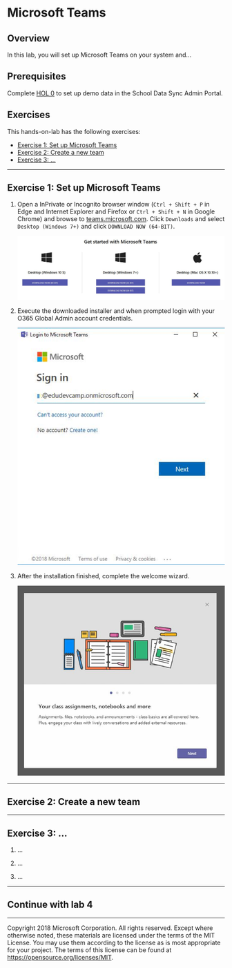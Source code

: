 # Microsoft Teams

## Overview
In this lab, you will set up Microsoft Teams on your system and...

## Prerequisites

Complete [HOL 0](./../HOL0) to set up demo data in the School Data Sync Admin Portal.

## Exercises
This hands-on-lab has the following exercises:
* [Exercise 1: Set up Microsoft Teams](#ex1)
* [Exercise 2: Create a new team](#ex2)
* [Exercise 3: ...](#ex3)
---

## Exercise 1: Set up Microsoft Teams<a name="ex1"></a>

1. Open a InPrivate or Incognito browser window (`Ctrl + Shift + P` in Edge and Internet Explorer and Firefox or `Ctrl + Shift + N` in Google Chrome)
 and browse to [teams.microsoft.com](https://teams.microsoft.com/). Click `Downloads` and select `Desktop (Windows 7+)` and click `DOWNLOAD NOW (64-BIT)`.

    ![image](./media/2018-06-28-13-33-00.jpg)

1. Execute the downloaded installer and when prompted login with your O365 Global Admin account credentials.

    ![image](./media/2018-06-28-13-34-00.jpg)

1. After the installation finished, complete the welcome wizard.

    ![image](./media/2018-06-28-13-35-00.jpg)

---
## Exercise 2: Create a new team<a name="ex2"></a>

---
## Exercise 3: ...<a name="ex3"></a>
1. ...

1. ...

1. ...

---
## Continue with lab 4


---
Copyright 2018 Microsoft Corporation. All rights reserved. Except where otherwise noted, these materials are licensed under the terms of the MIT License. You may use them according to the license as is most appropriate for your project. The terms of this license can be found at https://opensource.org/licenses/MIT.